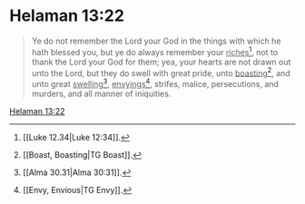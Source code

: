 # Helaman 13:22

> Ye do not remember the Lord your God in the things with which he hath blessed you, but ye do always remember your <u>riches</u>[^a], not to thank the Lord your God for them; yea, your hearts are not drawn out unto the Lord, but they do swell with great pride, unto <u>boasting</u>[^b], and unto great <u>swelling</u>[^c], <u>envyings</u>[^d], strifes, malice, persecutions, and murders, and all manner of iniquities.

[Helaman 13:22](https://www.churchofjesuschrist.org/study/scriptures/bofm/hel/13?lang=eng&id=p22#p22)


[^a]: [[Luke 12.34|Luke 12:34]].  
[^b]: [[Boast, Boasting|TG Boast]].  
[^c]: [[Alma 30.31|Alma 30:31]].  
[^d]: [[Envy, Envious|TG Envy]].  
